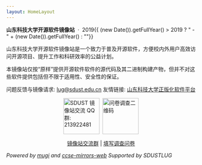 ```yaml
---
layout: HomeLayout
---
```


**山东科技大学开源软件镜像站** &nbsp;·&nbsp; 2019{{ (new Date()).getFullYear() > 2019 ? " - " + (new Date()).getFullYear() : ""}}

山东科技大学开源软件镜像站是一个致力于普及开源软件，方便校内外用户高效访问开源项目、提升工作和科研效率的公益计划。

本镜像站仅按“原样”提供开源软件软件的源代码及其二进制构建产物，但并不对这些软件提供包括但不限于适用性、安全性的保证。

问题反馈与镜像请求: lug@sdust.edu.cn
友情链接: [山东科技大学正版化软件平台](http://zbh.sdust.edu.cn/)

<div style="display: flex; flex-direction: row; margin: 0 auto; width: 200px;"><img alt="SDUST 镜像站交流 QQ 群: 213922481" src="/assets/img/qr-open.png" style="height: 96px; padding-right: 8px;" /><img alt="问卷调查二维码" src="/assets/img/survey-qr.png" style="height: 96px;"></div><p style="text-align: center;"><a href="https://qm.qq.com/cgi-bin/qm/qr?k=N0xwz-MZbf4E0vb3eBrQKXq9Mma0-XEm&group_code=213922481">镜像站交流群</a> | <a href="https://www.wenjuan.com/s/UZBZJvbGJV/">填写调查问卷</a></p>

_Powered by [mugi](https://github.com/sdustlug/mugi) and [ccse-mirrors-web](https://github.com/sdustlug/ccse-mirrors-web)_
_Supported by SDUSTLUG_
